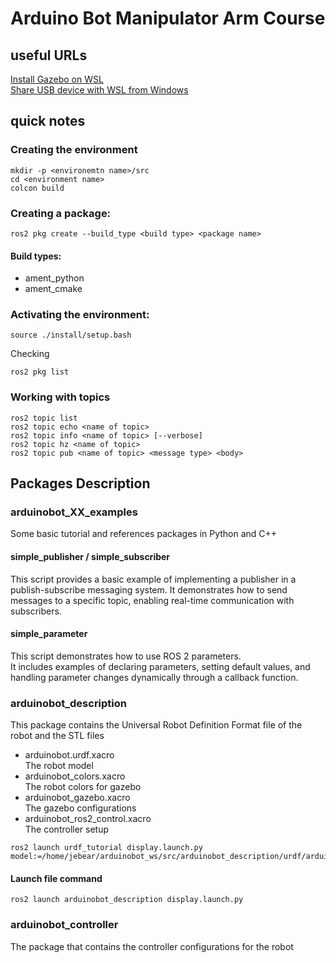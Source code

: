 # Arduino Bot Manipulator Arm Course 

## useful URLs
[Install Gazebo on WSL](https://aleksandarhaber.com/how-to-install-gazebo-harmonic-in-windows-by-using-wsl-and-ubuntu-24-04-and-how-to-run-mobile-robot-simulation/)  
[Share USB device with WSL from Windows](https://learn.microsoft.com/en-us/windows/wsl/connect-usb)
## quick notes

### Creating the environment
```
mkdir -p <environemtn name>/src
cd <environment name>
colcon build
```
### Creating a package:  
```
ros2 pkg create --build_type <build type> <package name>
```
#### Build types:
- ament_python
- ament_cmake

### Activating the environment:
```
source ./install/setup.bash
```
Checking
```
ros2 pkg list
```

### Working with topics
```
ros2 topic list
ros2 topic echo <name of topic>
ros2 topic info <name of topic> [--verbose]
ros2 topic hz <name of topic>
ros2 topic pub <name of topic> <message type> <body>
```

## Packages Description

### arduinobot_XX_examples
Some basic tutorial and references packages in Python and C++
#### simple_publisher / simple_subscriber
This script provides a basic example of implementing a publisher in a publish-subscribe messaging system. It demonstrates how to send messages to a specific topic, enabling real-time communication with subscribers.

#### simple_parameter
This script demonstrates how to use ROS 2 parameters.  
It includes examples of declaring parameters, setting default values, and handling parameter changes dynamically through a callback function. 

### arduinobot_description
This package contains the Universal Robot Definition Format file of the robot and the STL files
- arduinobot.urdf.xacro  
    The robot model  
- arduinobot_colors.xacro  
    The robot colors for gazebo  
- arduinobot_gazebo.xacro  
    The gazebo configurations  
- arduinobot_ros2_control.xacro  
    The controller setup  
  
```
ros2 launch urdf_tutorial display.launch.py model:=/home/jebear/arduinobot_ws/src/arduinobot_description/urdf/arduinobot.urdf.xacro
```
#### Launch file command
```
ros2 launch arduinobot_description display.launch.py
```

### arduinobot_controller
The package that contains the controller configurations for the robot